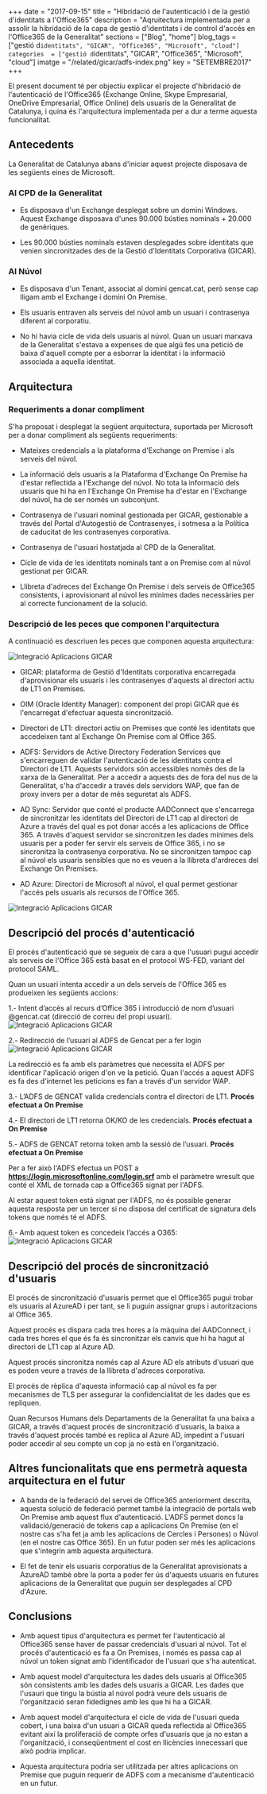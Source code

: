 +++
date        = "2017-09-15"
title       = "Hibridació de l'autenticació i de la gestió d'identitats a l'Office365"
description = "Aqruitectura implementada per a assolir la hibridació de la capa de gestió d'identitats i de control d'accés en l'Office365 de la Generalitat"
sections    = ["Blog", "home"]
blog_tags   = ["gestió d`identitats", "GICAR", "Office365", "Microsoft", "cloud"]
categories  = ["gestió d`identitats", "GICAR", "Office365", "Microsoft", "cloud"]
imatge      = "/related/gicar/adfs-index.png"
key         = "SETEMBRE2017"
+++

El present document té per objectiu explicar el projecte d'hibridació de l'autenticació de l'Office365 (Exchange Online, Skype Empresarial, OneDrive Empresarial, Office Online) dels usuaris de la Generalitat de Catalunya, i quina és l'arquitectura implementada per a dur a terme aquesta funcionalitat.

## Antecedents

La Generalitat de Catalunya abans d'iniciar aquest projecte disposava de les següents eines de Microsoft.

### Al CPD de la Generalitat

- Es disposava d'un Exchange desplegat sobre un domini Windows. Aquest Exchange disposava d'unes 90.000 bústies nominals + 20.000 de genèriques.

- Les 90.000 bústies nominals estaven desplegades sobre identitats que venien sincronitzades des de la Gestió d'Identitats Corporativa (GICAR).

### Al Núvol

- Es disposava d'un Tenant, associat al domini gencat.cat, però sense cap lligam amb el Exchange i domini On Premise.

- Els usuaris entraven als serveis del núvol amb un usuari i contrasenya diferent al corporatiu.

- No hi havia cicle de vida dels usuaris al núvol. Quan un usuari marxava de la Generalitat s'estava a expenses de que algú fes una petició de baixa d'aquell compte per a esborrar la identitat i la informació associada a aquella identitat.

## Arquitectura

### Requeriments a donar compliment

S'ha proposat i desplegat la següent arquitectura, suportada per Microsoft per a donar compliment als següents requeriments:

- Mateixes credencials a la plataforma d'Exchange on Premise i als serveis del núvol.

- La informació dels usuaris a la Plataforma d'Exchange On Premise ha d'estar reflectida a l'Exchange del núvol. No tota la informació dels usuaris que hi ha en l'Exchange On Premise ha d'estar en l'Exchange del núvol, ha de ser només un subconjunt.

- Contrasenya de l'usuari nominal gestionada per GICAR, gestionable a través del Portal d'Autogestió de Contrasenyes, i sotmesa a la Política de caducitat de les contrasenyes corporativa.

- Contrasenya de l'usuari hostatjada al CPD de la Generalitat.

- Cicle de vida de les identitats nominals tant a on Premise com al núvol gestionat per GICAR.

- Llibreta d'adreces del Exchange On Premise i dels serveis de Office365 consistents, i aprovisionant al núvol les mínimes dades necessàries per al correcte funcionament de la solució.

### Descripció de les peces que componen l'arquitectura

A continuació es descriuen les peces que componen aquesta arquitectura:

![Integració Aplicacions GICAR](/related/gicar/adfs-hibridacio.png)

- GICAR: plataforma de Gestió d'Identitats corporativa encarregada d'aprovisionar els usuaris i les contrasenyes d'aquests al directori actiu de LT1 on Premises.

- OIM (Oracle Identity Manager): component del propi GICAR que és l'encarregat d'efectuar aquesta sincronització.

- Directori de LT1: directori actiu on Premises que conté les identitats que accedeixen tant al Exchange On Premise com al Office 365.

- ADFS: Servidors de Active Directory Federation Services que s'encarreguen de validar l'autenticació de les identitats contra el Directori de LT1. Aquests servidors són accessibles només des de la xarxa de la Generalitat. Per a accedir a aquests des de fora del nus de la Generalitat, s'ha d'accedir a través dels servidors WAP, que fan de proxy invers per a dotar de més seguretat als ADFS.

- AD Sync: Servidor que conté el producte AADConnect que s'encarrega de sincronitzar les identitats del Directori de LT1 cap al directori de Azure a través del qual es pot donar accés a les aplicacions de Office 365. A través d'aquest servidor se sincronitzen les dades mínimes dels usuaris per a poder fer servir els serveis de Office 365, i no se sincronitza la contrasenya corporativa. No se sincronitzen tampoc cap al núvol els usuaris sensibles que no es veuen a la llibreta d'ardreces del Exchange On Premises.

- AD Azure: Directori de Microsoft al núvol, el qual permet gestionar l'accés pels usuaris als recursos de l'Office 365.

![Integració Aplicacions GICAR](/related/gicar/adfs-arquitectura.png)

## Descripció del procés d'autenticació

El procés d'autenticació que se segueix de cara a que l'usuari pugui accedir als serveis de l'Office 365 està basat en el protocol WS-FED, variant del protocol SAML.

Quan un usuari intenta accedir a un dels serveis de l'Office 365 es produeixen les següents accions:

1.- Intent d’accés al recurs d’Office 365 i introducció de nom d’usuari @gencat.cat (direcció de correu del propi usuari).
![Integració Aplicacions GICAR](/related/gicar/adfs-pas1.png)


2.- Redirecció de l’usuari al ADFS de Gencat per a fer login
![Integració Aplicacions GICAR](/related/gicar/adfs-pas2.png)

La redirecció es fa amb els paràmetres que necessita el ADFS per identificar l'aplicació origen d'on ve la petició. Quan l'accés a aquest ADFS es fa des d'internet les peticions es fan a través d'un servidor WAP.

3.- L’ADFS de GENCAT valida credencials contra el directori de LT1. **Procés efectuat a On Premise**

4.- El directori de LT1 retorna OK/KO de les credencials. **Procés efectuat a On Premise**

5.- ADFS de GENCAT retorna token amb la sessió de l’usuari. **Procés efectuat a On Premise**

Per a fer això l'ADFS efectua un POST a **https://login.microsoftonline.com/login.srf** amb el paràmetre wresult que conté el XML de tornada cap a Office365 signat per l'ADFS.

Al estar aquest token està signat per l'ADFS, no és possible generar aquesta resposta per un tercer si no disposa del certificat de signatura dels tokens que només té el ADFS.

6.- Amb aquest token es concedeix l’accés a O365:
![Integració Aplicacions GICAR](/related/gicar/adfs-pas3.png)

## Descripció del procés de sincronització d'usuaris

El procés de sincronització d'usuaris permet que el Office365 pugui trobar els usuaris al AzureAD i per tant, se li puguin assignar grups i autoritzacions al Office 365.

Aquest procés es dispara cada tres hores a la màquina del AADConnect, i cada tres hores el que és fa és sincronitzar els canvis que hi ha hagut al directori de LT1 cap al Azure AD.

Aquest procés sincronitza només cap al Azure AD els atributs d'usuari que es poden veure a través de la llibreta d'adreces corporativa.

El procés de rèplica d'aquesta informació cap al núvol es fa per mecanismes de TLS per assegurar la confidencialitat de les dades que es repliquen.

Quan Recursos Humans dels Departaments de la Generalitat fa una baixa a GICAR, a través d'aquest procés de sincronització d'usuaris, la baixa a través d'aquest procés també es replica al Azure AD, impedint a l'usuari poder accedir al seu compte un cop ja no està en l'organització.


## Altres funcionalitats que ens permetrà aquesta arquitectura en el futur

- A banda de la federació del servei de Office365 anteriorment descrita, aquesta solució de federació permet també la integració de portals web On Premise amb aquest flux d'autenticació. L'ADFS permet doncs la validació/generació de tokens cap a aplicacions On Premise (en el nostre cas s'ha fet ja amb les aplicacions de Cercles i Persones) o Núvol (en el nostre cas Office 365). En un futur poden ser més les aplicacions que s'integrin amb aquesta arquitectura.

- El fet de tenir els usuaris corporatius de la Generalitat aprovisionats a AzureAD també obre la porta a poder fer ús d'aquests usuaris en futures aplicacions de la Generalitat que puguin ser desplegades al CPD d'Azure.

## Conclusions

- Amb aquest tipus d'arquitectura es permet fer l'autenticació al Office365 sense haver de passar credencials d'usuari al núvol. Tot el procés d'autenticació es fa a On Premises, i només es passa cap al núvol un token signat amb l'identificador de l'usuari que s'ha autenticat.

- Amb aquest model d'arquitectura les dades dels usuaris al Office365 són consistents amb les dades dels usuaris a GICAR. Les dades que l'usauri que tingu la bústia al núvol podrà veure dels usuaris de l'organització seran fidedignes amb les que hi ha a GICAR.

- Amb aquest model d'arquitectura el cicle de vida de l'usuari queda cobert, i una baixa d'un usuari a GICAR queda reflectida al Office365 evitant així la proliferació de compte orfes d'usuaris que ja no estan a l'organització, i conseqüentment el cost en llicències innecessari que això podria implicar.

- Aquesta arquitectura podria ser utilitzada per altres aplicacions on Premise que puguin requerir de ADFS com a mecanisme d'autenticació en un futur.
